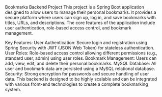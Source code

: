Bookmarks Backend Project
This project is a Spring Boot application designed to allow users to manage their personal bookmarks. It provides a secure platform where users can sign up, log in, and save bookmarks with titles, URLs, and descriptions. The core features of the application include user authentication, role-based access control, and bookmark management.

Key Features:
User Authentication: Secure login and registration using Spring Security with JWT (JSON Web Token) for stateless authentication.
User Roles: Role-based access control allowing different permissions (e.g., standard user, admin) using user roles.
Bookmark Management: Users can add, view, edit, and delete their personal bookmarks.
MySQL Database: All user and bookmark data are persisted using a MySQL relational database.
Security: Strong encryption for passwords and secure handling of user data.
This backend is designed to be highly scalable and can be integrated with various front-end technologies to create a complete bookmarking system.
